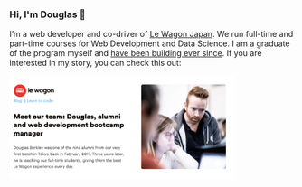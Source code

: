 ### Hi, I'm Douglas 👋

I’m a web developer and co-driver of [Le Wagon Japan](https://www.lewagon.com/tokyo). We run full-time and part-time courses for Web Development and Data Science. I am a graduate of the program myself and [have been building ever since](http://www.douglasberkley.com/). If you are interested in my story, you can check this out:

[<img src="https://github.com/dmbf29/dmbf29/blob/master/blog_thumbnail.png" align="center" width="400px">](https://www.lewagon.com/blog/meet-our-team-douglas)


<!--
<img align="right" src="https://github.com/dmbf29/dmbf29/blob/master/profile.jpg" alt="Douglas profile photo" width=200px height=200px/>
-->

